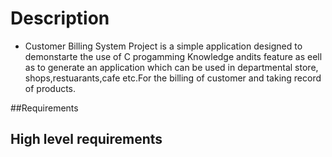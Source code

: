 # Description
 * Customer Billing System Project is a simple application designed to demonstarte the use of C progamming
  Knowledge andits feature as eell as to generate an application which can be used in departmental store,
  shops,restuarants,cafe etc.For the billing of customer and taking record of products.

##Requirements

##  High level requirements